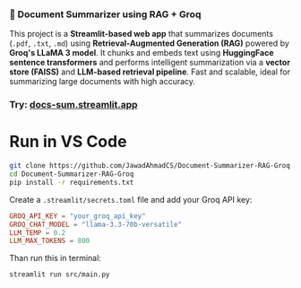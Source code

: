 ### 📄 Document Summarizer using RAG + Groq

This project is a **Streamlit-based web app** that summarizes documents (`.pdf`, `.txt`, `.md`) using **Retrieval-Augmented Generation (RAG)** powered by **Groq's LLaMA 3 model**. It chunks and embeds text using **HuggingFace sentence transformers** and performs intelligent summarization via a **vector store (FAISS)** and **LLM-based retrieval pipeline**. Fast and scalable, ideal for summarizing large documents with high accuracy.

### Try: [docs-sum.streamlit.app](https://docs-sum.streamlit.app)

# Run in VS Code

```bash
git clone https://github.com/JawadAhmadCS/Document-Summarizer-RAG-Groq.git
cd Document-Summarizer-RAG-Groq
pip install -r requirements.txt
```

Create a `.streamlit/secrets.toml` file and add your Groq API key:

```toml
GROQ_API_KEY = "your_groq_api_key"
GROQ_CHAT_MODEL = "llama-3.3-70b-versatile"
LLM_TEMP = 0.2
LLM_MAX_TOKENS = 800
```

Than run this in terminal:

```
streamlit run src/main.py
```
